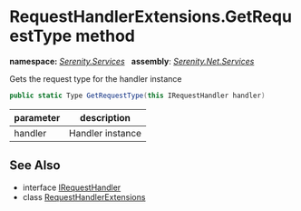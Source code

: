 # RequestHandlerExtensions.GetRequestType method
**namespace:** *[Serenity.Services](../../README.md#serenity.services-namespace)*   **assembly**: *[Serenity.Net.Services](../../README.md)*

Gets the request type for the handler instance

```csharp
public static Type GetRequestType(this IRequestHandler handler)
```

| parameter | description |
| --- | --- |
| handler | Handler instance |

## See Also

* interface [IRequestHandler](../IRequestHandler.md)
* class [RequestHandlerExtensions](../RequestHandlerExtensions.md)